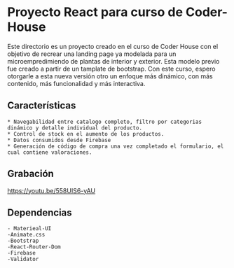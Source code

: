 # Proyecto React para curso de Coder-House

Este directorio es un proyecto creado en el curso de Coder House con el objetivo de recrear una landing page ya modelada para un microempredimiendo de plantas de interior y exterior. Esta modelo previo fue creado a partir de un tamplate de bootstrap. Con este curso, espero  otorgarle a esta nueva versión otro un enfoque más dinámico, con más contenido, más funcionalidad y más interactiva. 



## Características
    * Navegabilidad entre catalogo completo, filtro por categorias dinámico y detalle individual del producto.
    * Control de stock en el aumento de los productos.
    * Datos consumidos desde Firebase
    * Generación de código de compra una vez completado el formulario, el cual contiene valoraciones.

## Grabación

https://youtu.be/558UIS6-yAU

## Dependencias 
    - Materieal-UI
    -Animate.css
    -Bootstrap
    -React-Router-Dom
    -Firebase
    -Validator

